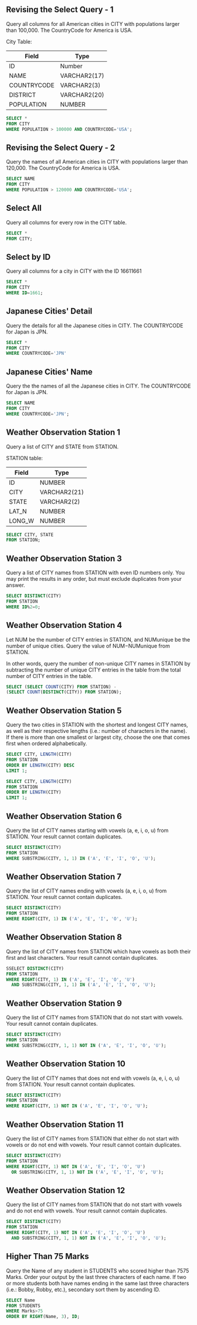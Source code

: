 ## Revising the Select Query - 1

Query all columns for all American cities in CITY with populations larger than 100,000. The CountryCode for America is USA.

City Table:

Field | Type
-----|------
ID | Number
NAME | VARCHAR2(17)
COUNTRYCODE | VARCHAR2(3)
DISTRICT | VARCHAR2(20)
POPULATION | NUMBER

```sql
SELECT *
FROM CITY
WHERE POPULATION > 100000 AND COUNTRYCODE='USA';
```

## Revising the Select Query - 2

Query the names of all American cities in CITY with populations larger than 120,000. The CountryCode for America is USA.

```sql
SELECT NAME
FROM CITY
WHERE POPULATION > 120000 AND COUNTRYCODE='USA';
```

## Select All

Query all columns for every row in the CITY table.

```sql
SELECT *
FROM CITY;
```

## Select by ID

Query all columns for a city in CITY with the ID 16611661

```sql
SELECT *
FROM CITY
WHERE ID=1661;
```

## Japanese Cities' Detail

Query the details for all the Japanese cities in CITY. The COUNTRYCODE for Japan is JPN.

```sql
SELECT *
FROM CITY
WHERE COUNTRYCODE='JPN'
```

## Japanese Cities' Name

Query the the names of all the Japanese cities in CITY. The COUNTRYCODE for Japan is JPN.

```sql
SELECT NAME
FROM CITY
WHERE COUNTRYCODE='JPN';
```

## Weather Observation Station 1

Query a list of CITY and STATE from STATION.

STATION table:

Field | Type
------|------
ID | NUMBER
CITY | VARCHAR2(21)
STATE | VARCHAR2(2)
LAT_N | NUMBER
LONG_W | NUMBER

```sql
SELECT CITY, STATE
FROM STATION;
```

## Weather Observation Station 3

Query a list of CITY names from STATION with even ID numbers only. You may print the results in any order, but must exclude duplicates from your answer.

```sql
SELECT DISTINCT(CITY)
FROM STATION
WHERE ID%2=0;
```

## Weather Observation Station 4

Let NUM be the number of CITY entries in STATION, and NUMunique be the number of unique cities. Query the value of NUM−NUMunique from STATION.

In other words, query the number of non-unique CITY names in STATION by subtracting the number of unique CITY entries in the table from the total number of CITY entries in the table.

```sql
SELECT (SELECT COUNT(CITY) FROM STATION) -
(SELECT COUNT(DISTINCT(CITY)) FROM STATION);
```

## Weather Observation Station 5

Query the two cities in STATION with the shortest and longest CITY names, as well as their respective lengths (i.e.: number of characters in the name). If there is more than one smallest or largest city, choose the one that comes first when ordered alphabetically.

```sql
SELECT CITY, LENGTH(CITY)
FROM STATION
ORDER BY LENGTH(CITY) DESC
LIMIT 1;

SELECT CITY, LENGTH(CITY)
FROM STATION
ORDER BY LENGTH(CITY)
LIMIT 1;
```

## Weather Observation Station 6

Query the list of CITY names starting with vowels (a, e, i, o, u) from STATION. Your result cannot contain duplicates.

```sql
SELECT DISTINCT(CITY)
FROM STATION
WHERE SUBSTRING(CITY, 1, 1) IN ('A', 'E', 'I', 'O', 'U');
```

## Weather Observation Station 7

Query the list of CITY names ending with vowels (a, e, i, o, u) from STATION. Your result cannot contain duplicates.

```sql
SELECT DISTINCT(CITY)
FROM STATION
WHERE RIGHT(CITY, 1) IN ('A', 'E', 'I', 'O', 'U');
```

## Weather Observation Station 8

Query the list of CITY names from STATION which have vowels as both their first and last characters. Your result cannot contain duplicates.

```sql
SSELECT DISTINCT(CITY)
FROM STATION
WHERE RIGHT(CITY, 1) IN ('A', 'E', 'I', 'O', 'U')
  AND SUBSTRING(CITY, 1, 1) IN ('A', 'E', 'I', 'O', 'U');
```

## Weather Observation Station 9

Query the list of CITY names from STATION that do not start with vowels. Your result cannot contain duplicates.

```sql
SELECT DISTINCT(CITY)
FROM STATION
WHERE SUBSTRING(CITY, 1, 1) NOT IN ('A', 'E', 'I', 'O', 'U');
```

## Weather Observation Station 10

Query the list of CITY names that does not end with vowels (a, e, i, o, u) from STATION. Your result cannot contain duplicates.

```sql
SELECT DISTINCT(CITY)
FROM STATION
WHERE RIGHT(CITY, 1) NOT IN ('A', 'E', 'I', 'O', 'U');
```

## Weather Observation Station 11

Query the list of CITY names from STATION that either do not start with vowels or do not end with vowels. Your result cannot contain duplicates.

```sql
SELECT DISTINCT(CITY)
FROM STATION
WHERE RIGHT(CITY, 1) NOT IN ('A', 'E', 'I', 'O', 'U')
  OR SUBSTRING(CITY, 1, 1) NOT IN ('A', 'E', 'I', 'O', 'U');
```

## Weather Observation Station 12

Query the list of CITY names from STATION that do not start with vowels and do not end with vowels. Your result cannot contain duplicates.

```sql
SELECT DISTINCT(CITY)
FROM STATION
WHERE RIGHT(CITY, 1) NOT IN ('A', 'E', 'I', 'O', 'U')
  AND SUBSTRING(CITY, 1, 1) NOT IN ('A', 'E', 'I', 'O', 'U');
```

## Higher Than 75 Marks

Query the Name of any student in STUDENTS who scored higher than 7575 Marks. Order your output by the last three characters of each name. If two or more students both have names ending in the same last three characters (i.e.: Bobby, Robby, etc.), secondary sort them by ascending ID.

```sql
SELECT Name
FROM STUDENTS
WHERE Marks>75
ORDER BY RIGHT(Name, 3), ID;
```
